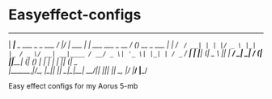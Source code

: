 # Easyeffect-configs


 _____                      __  __           _                         __ _ 
| ____|__ _ ___ _   _  ___ / _|/ _| ___  ___| |_       ___ ___  _ __  / _(_)  __ _ ___ 
|  _| / _` / __| | | |/ _ \ |_| |_ / _ \/ __| __|____ / __/ _ \| '_ \| |_| | / _` / __|
| |__| (_| \__ \ |_| |  __/  _|  _|  __/ (__| ||_____| (_| (_) | | | |  _| || (_| \__ \
|_____\__,_|___/\__, |\___|_| |_|  \___|\___|\__|     \___\___/|_| |_|_| |_| \__, |___/
                |___/                                                        |___/ 
           




    



Easy effect configs for my Aorus 5-mb

